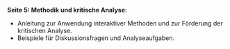 **Seite 5: Methodik und kritische Analyse**:

- Anleitung zur Anwendung interaktiver Methoden und zur Förderung der kritischen Analyse.
- Beispiele für Diskussionsfragen und Analyseaufgaben.
